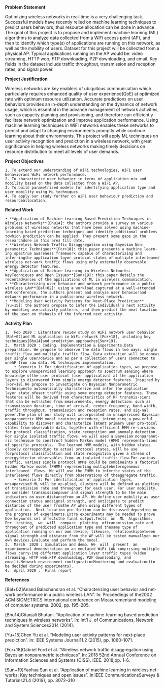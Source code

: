 **Problem Statement** 

Optimizing wireless networks in real-time is a very challenging task. Successful models have recently relied on machine learning techniques to predict users behaviors, thus resource allocation can be done in advance. The goal of this project is to propose and implement machine learning (ML) algorithms to analyze data collected from a WiFi access point (AP), and then to identify which type(s) of applications are running on this network, as well as the mobility of users. Dataset for this project will be collected from a physical AP. Typical applications running on the AP would be: video streaming, HTTP web, FTP downloading, P2P downloading, and email. Key fields in the dataset include traffic throughput, transmission and reception rates, and signal power.

**Project Justification**

Wireless networks are key enablers of ubiquitous communication which particularly requires enhanced quality of user experience(QoE) at optimized rate with optimum resource utilization. Accurate predictions on user behaviors provides an in-depth understanding on the dynamics of network usage, which is essential in the advance management of network activities, such as capacity planning and provisioning, and therefore can efficiently facilitate network optimization and improve application performance. Using machine learning techniques in WiFi networks enables these networks to predict and adapt to changing environments promptly while continue learning about their environments.
This project will apply ML techniques on user activity recognition and prediction in a wireless network, with great significance in helping wireless networks making timely decisions on resource distribution to meet all levels of user demands.

**Project Objectives** 

    1. To extend our understanding of WiFi technologies, WiFi user behaviorand WiFi network performance.
    2. To characterize user behavior in terms of application mix and mobility based on the data collected from a WiFi AP.
    3. To build parametrized models for identifying application type and user mobility using ML techniques.
    4. To apply our study further on WiFi user behaviour prediction and resourceallocation.
    
**Related Work** 

    • **Application of Machine-Learning Based Prediction Techniques in Wireless Networks**[Bhu14]: the authors provide a survey on various problems of wireless networks that have been solved using machine-learning based prediction techniques and identify additional problems towhich prediction can be applied. They present some gaps in the researchdone in this area till date.
    • **Wireless Network Traffic Disaggregation using Bayesian Non-parametric Techniques**[For+18]: this paper presents a machine learn-ing spectrum awareness framework capable of characterizing and inferringthe application layer protocol states of multiple interleaved wireless net-work traffic flows using only externally observable energy detector features.
    • **Application of Machine Learning in Wireless Networks: KeyTechniques and Open Issues**[Sun+19]: this paper details the recentadvances of the applications of ML in wireless communication.
    • **Characterizing user behavior and network performance in a public wireless LAN**[Bal+02]: using a workload captured at a well-attended ACM conference, the authors present and analyze user behaviorand network performance in a public-area wireless network.
    • **Modeling User Activity Patterns for Next-Place Prediction**[Yu+15]: the authors propose to infer the individual’s next activity by modeling useractivity patterns, and then predict the next location of the user on thebasis of the inferred next activity.

**Activity Plan**

    1.  Feb 2020 : Literature review study on WiFi network user behavior [Bal+02]and ML application in WiFi network [For+18], including key techniques[Bhu14]and prediction approaches[Sun+19].
    2.  March 2020 : Coding, Implementation & Experiments.Data preparation. We propose to observe the data flows in two ways: single traffic flow and multiple traffic flow. Data extraction will be doneas per single user/device and as per a collection of users connected to oneAP from raw data. ML techniques implementation. 
        • Scenario 1: For identification of application types, we propose to explore unsupervised learning approach to spectrum sensing where knowledge ofthe user protocol (user application) at the application layers is discovered from simple energy detector features. Inspired by [For+18],We propose to investigate on Bayesian Nonparametric Techniquesto automatically characterize and infer the application layer state ofuser traffic using some energy detector features. These features will be derived from characteristics of RF transmis-sions that can be extracted from measurements, energy detection: such as transmission duration, time of arrival, center frequency, band-width, traffic throughput, transmission and reception rates, and sig-nal power.The plan of our study will incorporated an unsupervised Bayesian nonparametric HMM model training procedure, introducing a pow-erful capability to discover and characterize latent primary user pro-tocol states from observable data, together with efficient HMM re-cursions for protocol classification, state recognition and anomaly detection. For single isolated traffic flows, we will used a Bayesian nonparamet-ric technique to construct hidden Markov model (HMM) representa-tions of specific protocols.  The learned HMM models, with hidden states closely corresponding to actual protocol states, will be use forprotocol classification and state recognition given a stream of energydetector observables from an isolated traffic flow.For various traffic, various single protocol HMMs could be combineinto a factorial hidden Markov model (FHMM) representing multipleheterogeneous  interleaved  flows. We will use the FHMM to inferthe states of the interleaved flows directly from observations of theaggregate traffic.
        • Scenario 2: For identification of application types, unsupervised ML will be ap-plied, clusters will be defined as plotting of transmission rate and throughput for each user. For user mobility, we consider transmissionpower and signal strength to be the main indicators on user distancefrom an AP. We define user mobility as user connection status andsignal strength, and anticipate to predict distances of the user fromthe AP when using different types of application.  Next-location pre-diction can be discussed depending on the progress of experiments.Extra experiments may be needed to prove how keywords set affectsthe final output.Tests  on  ML  Algorithms.   For  testing,  we  will  compare  plotting  oftransmission rate and throughput of predicted application type and thesame type of application running on our own device, likewise, relationshipbetween signal strength and distance from the AP will be tested manuallyon our own devices.Evaluate and perform the model.
    3.  March  2020 : Simulation and demo. We  will  present  an  experimental demonstration on an emulated WiFi LAN comprising multiple flows carry-ing different application layer traffic types (video streaming, HTTP web,FTP downloading, P2P downloading, and email).Network environment configurationMonitoring and evaluation(to be decided during experiments).
    4.  April 2020 :  Final report

**References**

[Bal+02]Anand Balachandran et al. “Characterizing user behavior and net-work performance in a public wireless LAN”. In: Proceedings of the2002 ACM SIGMETRICS international conference on Measurementand modeling of computer systems. 2002, pp. 195–205.

[Bhu14]Gitanjali  Bhutani. “Application of machine-learning based prediction techniques in wireless networks”.  In: Int’l J. of Communications, Network and System Sciences2014 (2014).

[Yu+15]Chen Yu et al. “Modeling user activity patterns for next-place prediction”. In: IEEE Systems Journal11.2 (2015), pp. 1060–1071.

[For+18]Gabriel Ford et al. “Wireless network traffic disaggregation using Bayesian nonparametric techniques”. In: 2018 52nd Annual Conference on Information Sciences and Systems (CISS). IEEE. 2018,pp. 1–6.

[Sun+19]Yaohua Sun et al. “Application of machine learning in wireless net-works: Key techniques and open issues”. In:IEEE CommunicationsSurveys & Tutorials21.4 (2019), pp. 3072–310
